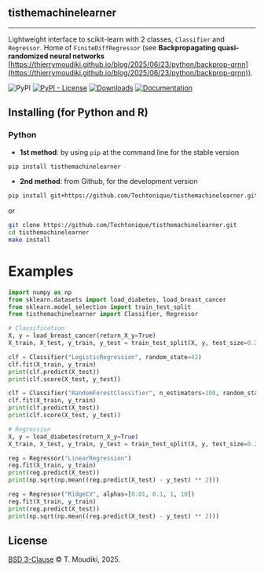tisthemachinelearner
--------

<hr>

Lightweight interface to scikit-learn with 2 classes, `Classifier` and `Regressor`. Home of `FiniteDiffRegressor` (see **Backpropagating quasi-randomized neural networks** [https://thierrymoudiki.github.io/blog/2025/06/23/python/backprop-qrnn](https://thierrymoudiki.github.io/blog/2025/06/23/python/backprop-qrnn)). 

![PyPI](https://img.shields.io/pypi/v/tisthemachinelearner) [![PyPI - License](https://img.shields.io/pypi/l/tisthemachinelearner)](LICENSE) [![Downloads](https://pepy.tech/badge/tisthemachinelearner)](https://pepy.tech/project/tisthemachinelearner) 
[![Documentation](https://img.shields.io/badge/documentation-is_here-green)](https://techtonique.github.io/tisthemachinelearner/)


## Installing (for Python and R)

### Python 

- __1st method__: by using `pip` at the command line for the stable version

```bash
pip install tisthemachinelearner
```

- __2nd method__: from Github, for the development version

```bash
pip install git+https://github.com/Techtonique/tisthemachinelearner.git
```

or 

```bash
git clone https://github.com/Techtonique/tisthemachinelearner.git
cd tisthemachinelearner
make install
```

# Examples

```python
import numpy as np
from sklearn.datasets import load_diabetes, load_breast_cancer
from sklearn.model_selection import train_test_split
from tisthemachinelearner import Classifier, Regressor

# Classification
X, y = load_breast_cancer(return_X_y=True)
X_train, X_test, y_train, y_test = train_test_split(X, y, test_size=0.2, random_state=42)

clf = Classifier("LogisticRegression", random_state=42)
clf.fit(X_train, y_train)
print(clf.predict(X_test))
print(clf.score(X_test, y_test))

clf = Classifier("RandomForestClassifier", n_estimators=100, random_state=42)
clf.fit(X_train, y_train)
print(clf.predict(X_test))
print(clf.score(X_test, y_test))

# Regression
X, y = load_diabetes(return_X_y=True)
X_train, X_test, y_train, y_test = train_test_split(X, y, test_size=0.2, random_state=42)

reg = Regressor("LinearRegression")
reg.fit(X_train, y_train)
print(reg.predict(X_test))
print(np.sqrt(np.mean((reg.predict(X_test) - y_test) ** 2)))

reg = Regressor("RidgeCV", alphas=[0.01, 0.1, 1, 10])
reg.fit(X_train, y_train)
print(reg.predict(X_test))
print(np.sqrt(np.mean((reg.predict(X_test) - y_test) ** 2)))
```

## License

[BSD 3-Clause](LICENSE) © T. Moudiki, 2025. 

